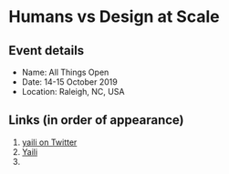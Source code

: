 # Humans vs Design at Scale

## Event details

- Name: All Things Open
- Date: 14-15 October 2019
- Location: Raleigh, NC, USA

## Links (in order of appearance)

1. [yaili on Twitter](https://twitter.com/yaili)
2. [Yaili](https://yaili.com)
3. 
